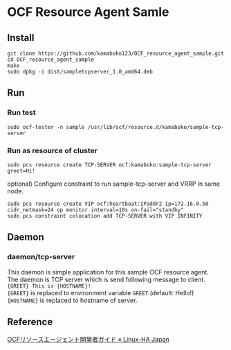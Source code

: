 # OCF Resource Agent Samle

## Install
```
git clone https://github.com/kamaboko123/OCF_resource_agent_sample.git
cd OCF_resource_agent_sample
make
sudo dpkg -i dist/sampletcpserver_1.0_amd64.deb
```

## Run
### Run test
```
sudo ocf-tester -n sample /usr/lib/ocf/resource.d/kamaboko/sample-tcp-server
```

### Run as resource of cluster
```
sudo pcs resource create TCP-SERVER ocf:kamaboko:sample-tcp-server greet=Hi!
```

optional)
Configure constraint to run sample-tcp-server and VRRP in same node.
```
sudo pcs resource create VIP ocf:heartbeat:IPaddr2 ip=172.16.0.50 cidr_netmask=24 op monitor interval=10s on-fail="standby"
sudo pcs constraint colocation add TCP-SERVER with VIP INFINITY
```


## Daemon
### daemon/tcp-server
This daemon is simple application for this sample OCF resource agent.  
The daemon is TCP server which is send following message to client.  
`{GREET} This is {HOSTNAME}!`  
`{GREET}` is replaced to environment variable `GREET`.(default: Hello!)  
`{HOSTNAME}` is replaced to hostname of server.  

## Reference
[OCFリソースエージェント開発者ガイド « Linux-HA Japan](https://linux-ha.osdn.jp/wp/archives/4328)


